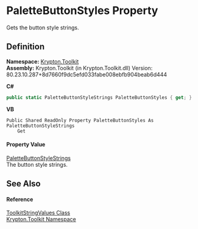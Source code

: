 # PaletteButtonStyles Property


Gets the button style strings.



## Definition
**Namespace:** <a href="79d2eac2-21f4-54ff-7552-b20c33c30600.md">Krypton.Toolkit</a>  
**Assembly:** Krypton.Toolkit (in Krypton.Toolkit.dll) Version: 80.23.10.287+8d7660f9dc5efd033fabe008ebfb904beab6d444

**C#**
``` C#
public static PaletteButtonStyleStrings PaletteButtonStyles { get; }
```
**VB**
``` VB
Public Shared ReadOnly Property PaletteButtonStyles As PaletteButtonStyleStrings
	Get
```



#### Property Value
<a href="e544ce24-f44a-8b52-b379-2eef84968511.md">PaletteButtonStyleStrings</a>  
The button style strings.

## See Also


#### Reference
<a href="17eaa1c0-4744-e2c6-9ebe-b78766940617.md">ToolkitStringValues Class</a>  
<a href="79d2eac2-21f4-54ff-7552-b20c33c30600.md">Krypton.Toolkit Namespace</a>  
